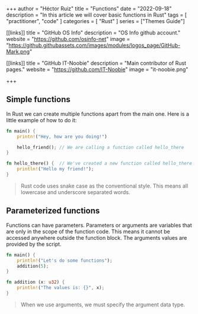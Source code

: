 +++
author =  "Héctor Ruiz"
title =  "Functions"
date = "2022-09-18"
description = "In this article we will cover basic functions in Rust"
tags = [ 
    "practitioner",
	"code"
]
categories = [
    "Rust"
]
series = ["Themes Guide"]


[[links]]
title = "GitHub OS Info"
description = "OS Info github account."
website = "https://github.com/osinfo-net"
image = "https://github.githubassets.com/images/modules/logos_page/GitHub-Mark.png"

[[links]]
title = "GitHub IT-Noobie"
description = "Main contributor of Rust pages."
website = "https://github.com/IT-Noobie"
image = "it-noobie.png"

+++
## Simple functions

In Rust we can create multiple functions apart from the main one. Here is a little example of how to do it:

```rust
fn main() {
	printn!("Hey, how are you doing!")

	hello_friend(); // We are calling a function called hello_there
}

fn hello_there() {  // We've created a new function called hello_there
	println!("Hello my friend!");
}
```
> Rust code uses snake case as the conventional style. This means all lowercase and underscore separated words.

## Parameterized functions
Functions can have parameters. Parameters or arguments are variables that are only in the scope of the function code. This means it cannot be accessed anywhere outside the function block. The arguments values are provided by the script.
```rust
fn main() {
	println!("Let's do some functions");
	addition(5);
}

fn addition (x: u32) {
	println!("The values is: {}", x);
}

```
> When we use arguments, we must specify the argument data type.
